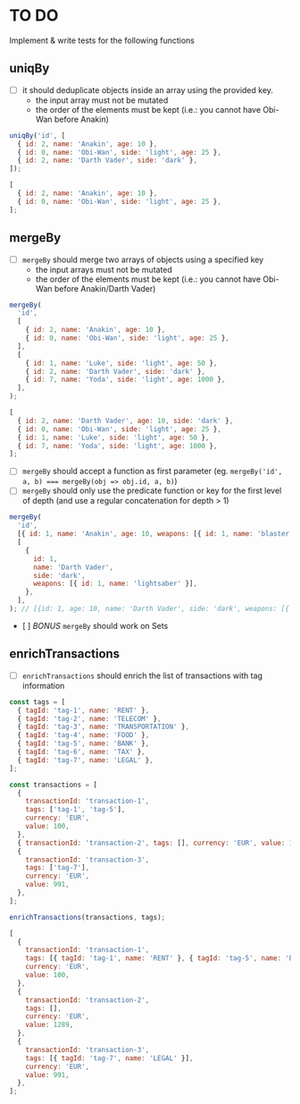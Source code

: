 # TO DO

Implement & write tests for the following functions

## uniqBy

- [ ] it should deduplicate objects inside an array using the provided key.
  - the input array must not be mutated
  - the order of the elements must be kept (i.e.: you cannot have Obi-Wan before Anakin) 

```js
uniqBy('id', [
  { id: 2, name: 'Anakin', age: 10 },
  { id: 0, name: 'Obi-Wan', side: 'light', age: 25 },
  { id: 2, name: 'Darth Vader', side: 'dark' },
]);

[
  { id: 2, name: 'Anakin', age: 10 },
  { id: 0, name: 'Obi-Wan', side: 'light', age: 25 },
];
```

## mergeBy

- [ ] `mergeBy` should merge two arrays of objects using a specified key
  - the input arrays must not be mutated
  - the order of the elements must be kept (i.e.: you cannot have Obi-Wan before Anakin/Darth Vader)

```js
mergeBy(
  'id',
  [
    { id: 2, name: 'Anakin', age: 10 },
    { id: 0, name: 'Obi-Wan', side: 'light', age: 25 },
  ],
  [
    { id: 1, name: 'Luke', side: 'light', age: 50 },
    { id: 2, name: 'Darth Vader', side: 'dark' },
    { id: 7, name: 'Yoda', side: 'light', age: 1000 },
  ],
);

[
  { id: 2, name: 'Darth Vader', age: 10, side: 'dark' },
  { id: 0, name: 'Obi-Wan', side: 'light', age: 25 },
  { id: 1, name: 'Luke', side: 'light', age: 50 },
  { id: 7, name: 'Yoda', side: 'light', age: 1000 },
];
```

- [ ] `mergeBy` should accept a function as first parameter (eg. `mergeBy('id', a, b) === mergeBy(obj => obj.id, a, b)`)
- [ ] `mergeBy` should only use the predicate function or key for the first level of depth (and use a regular concatenation for depth > 1)

```js
mergeBy(
  'id',
  [{ id: 1, name: 'Anakin', age: 10, weapons: [{ id: 1, name: 'blaster' }] }],
  [
    {
      id: 1,
      name: 'Darth Vader',
      side: 'dark',
      weapons: [{ id: 1, name: 'lightsaber' }],
    },
  ],
); // [{id: 1, age: 10, name: 'Darth Vader', side: 'dark', weapons: [{ id: 1, name: 'blaster' }, { id: 1, name: 'lightsaber' }]}]
```

- [ ] _BONUS_ `mergeBy` should work on Sets

## enrichTransactions

- [ ] `enrichTransactions` should enrich the list of transactions with tag information

```js
const tags = [
  { tagId: 'tag-1', name: 'RENT' },
  { tagId: 'tag-2', name: 'TELECOM' },
  { tagId: 'tag-3', name: 'TRANSPORTATION' },
  { tagId: 'tag-4', name: 'FOOD' },
  { tagId: 'tag-5', name: 'BANK' },
  { tagId: 'tag-6', name: 'TAX' },
  { tagId: 'tag-7', name: 'LEGAL' },
];

const transactions = [
  {
    transactionId: 'transaction-1',
    tags: ['tag-1', 'tag-5'],
    currency: 'EUR',
    value: 100,
  },
  { transactionId: 'transaction-2', tags: [], currency: 'EUR', value: 1289 },
  {
    transactionId: 'transaction-3',
    tags: ['tag-7'],
    currency: 'EUR',
    value: 991,
  },
];

enrichTransactions(transactions, tags);

[
  {
    transactionId: 'transaction-1',
    tags: [{ tagId: 'tag-1', name: 'RENT' }, { tagId: 'tag-5', name: 'BANK' }],
    currency: 'EUR',
    value: 100,
  },
  {
    transactionId: 'transaction-2',
    tags: [],
    currency: 'EUR',
    value: 1289,
  },
  {
    transactionId: 'transaction-3',
    tags: [{ tagId: 'tag-7', name: 'LEGAL' }],
    currency: 'EUR',
    value: 991,
  },
];
```
